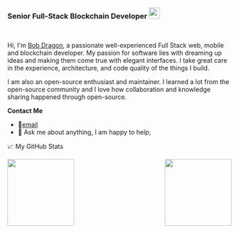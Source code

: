 ### Senior Full-Stack Blockchain Developer <img src="https://media.giphy.com/media/hvRJCLFzcasrR4ia7z/giphy.gif" width="25px">


<br />

Hi, I'm [Bob Dragon](), a passionate well-experienced Full Stack web, mobile and blockchain developer. My passion for software lies with dreaming up ideas and making them come true with elegant interfaces. I take great care in the experience, architecture, and code quality of the things I build.

I am also an open-source enthusiast and maintainer. I learned a lot from the open-source community and I love how collaboration and knowledge sharing happened through open-source.

**Contact Me**  

- 📧[email](mailto:alex1992818@outlook.com)
- 💬 Ask me about anything, I am happy to help;

📈 My GitHub Stats

<p>
<img align="" height="150px" src="https://github-readme-stats.vercel.app/api?username=alexks007&sshow_icons=true&theme=gotham&count_private=true">
<img align="right" height="150px" src="https://github-readme-stats.vercel.app/api/top-langs?username=alexks007&layout=compact&theme=monokai&count_private=true">
</p>
